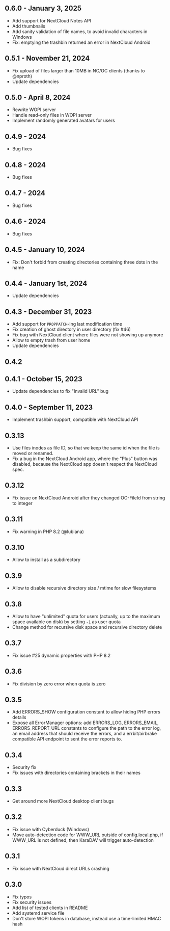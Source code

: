 ## 0.6.0 - January 3, 2025

* Add support for NextCloud Notes API
* Add thumbnails
* Add sanity validation of file names, to avoid invalid characters in Windows
* Fix: emptying the trashbin returned an error in NextCloud Android

## 0.5.1 - November 21, 2024

* Fix upload of files larger than 10MB in NC/OC clients (thanks to @nproth)
* Update dependencies

## 0.5.0 - April 8, 2024

* Rewrite WOPI server
* Handle read-only files in WOPI server
* Implement randomly generated avatars for users

## 0.4.9 - 2024

* Bug fixes

## 0.4.8 - 2024

* Bug fixes

## 0.4.7 - 2024

* Bug fixes

## 0.4.6 - 2024

* Bug fixes

## 0.4.5 - January 10, 2024

* Fix: Don't forbid from creating directories containing three dots in the name

## 0.4.4 - January 1st, 2024

* Update dependencies

## 0.4.3 - December 31, 2023

* Add support for `PROPPATCH`-ing last modification time
* Fix creation of ghost directory in user directory (fix #46)
* Fix bug with NextCloud client where files were not showing up anymore
* Allow to empty trash from user home
* Update dependencies

## 0.4.2

## 0.4.1 - October 15, 2023

* Update dependencies to fix "Invalid URL" bug

## 0.4.0 - September 11, 2023

* Implement trashbin support, compatible with NextCloud API

## 0.3.13

* Use files inodes as file ID, so that we keep the same id when the file is moved or renamed.
* Fix a bug in the NextCloud Android app, where the "Plus" button was disabled, because the NextCloud app doesn't respect the NextCloud spec.

## 0.3.12

* Fix issue on NextCloud Android after they changed OC-FileId from string to integer

## 0.3.11

* Fix warning in PHP 8.2 (@lubiana)

## 0.3.10

* Allow to install as a subdirectory

## 0.3.9

* Allow to disable recursive directory size / mtime for slow filesystems

## 0.3.8

* Allow to have "unlimited" quota for users (actually, up to the maximum space available on disk) by setting `-1` as user quota
* Change method for recursive disk space and recursive directory delete

## 0.3.7

* Fix issue #25 dynamic properties with PHP 8.2

## 0.3.6

* Fix division by zero error when quota is zero

## 0.3.5

* Add ERRORS_SHOW configuration constant to allow hiding PHP errors details
* Expose all ErrorManager options: add ERRORS_LOG, ERRORS_EMAIL, ERRORS_REPORT_URL constants to configure the path to the error log, an email address that should receive the errors, and a errbit/airbrake compatible API endpoint to sent the error reports to.

## 0.3.4

* Security fix
* Fix issues with directories containing brackets in their names

## 0.3.3

* Get around more NextCloud desktop client bugs

## 0.3.2

* Fix issue with Cyberduck (Windows)
* Move auto-detection code for WWW_URL outside of config.local.php, if WWW_URL is not defined, then KaraDAV will trigger auto-detection

## 0.3.1

* Fix issue with NextCloud direct URLs crashing

## 0.3.0

* Fix typos
* Fix security issues
* Add list of tested clients in README
* Add systemd service file
* Don't store WOPI tokens in database, instead use a time-limited HMAC hash
